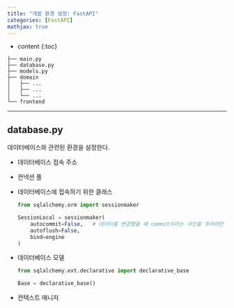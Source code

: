 ```yaml
---
title: "개발 환경 설정: FastAPI"
categories: [FastAPI]
mathjax: true
---
```


* content
{:toc}
```
├── main.py
├── database.py
├── models.py
├── domain
│   ├── ...
│   ├── ...
│   └── ...
└── frontend
```

---

## database.py

데이터베이스와 관련된 환경을 설정한다.

- 데이터베이스 접속 주소

- 컨넥션 풀

- 데이터베이스에 접속하기 위한 클래스

  ```python
  from sqlalchemy.orm import sessionmaker
  ```

  ```python
  SessionLocal = sessionmaker(
      autocommit=False,   # 데이터를 변경했을 때 commit이라는 사인을 주어야만 저장
      autoflush=False,
      bind=engine
  )
  ```

  

- 데이터베이스 모델

  ```py
  from sqlalchemy.ext.declarative import declarative_base
  
  Base = declarative_base()
  ```

  

- 컨텍스트 매니저
